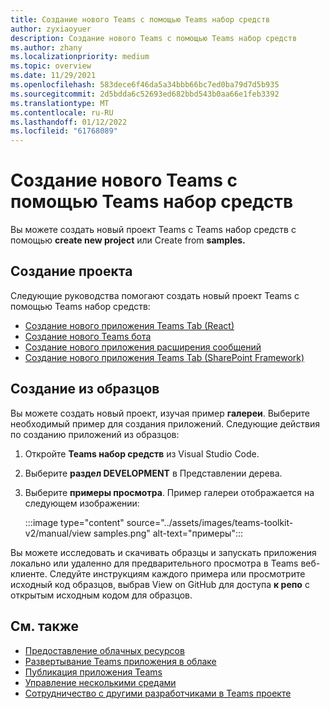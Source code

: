 ```yaml
---
title: Создание нового Teams с помощью Teams набор средств
author: zyxiaoyuer
description: Создание нового Teams с помощью Teams набор средств
ms.author: zhany
ms.localizationpriority: medium
ms.topic: overview
ms.date: 11/29/2021
ms.openlocfilehash: 583dece6f46da5a34bbb66bc7ed0ba79d7d5b935
ms.sourcegitcommit: 2d5bdda6c52693ed682bbd543b0aa66e1feb3392
ms.translationtype: MT
ms.contentlocale: ru-RU
ms.lasthandoff: 01/12/2022
ms.locfileid: "61768089"
---
```

# <a name="create-new-teams-project-using-teams-toolkit"></a>Создание нового Teams с помощью Teams набор средств

Вы можете создать новый проект Teams с Teams набор средств с помощью **create new project** или Create from **samples.**

## <a name="create-new-project"></a>Создание проекта

Следующие руководства помогают создать новый проект Teams с помощью Teams набор средств:

- [Создание нового приложения Teams Tab (React)](/microsoftteams/platform/sbs-gs-javascript?tabs=vscode%2Cvsc%2Cviscode%2Cvcode&tutorial-step=2)
- [Создание нового Teams бота](/microsoftteams/platform/sbs-gs-spfx?tabs=vscode%2Cviscode&branch)
- [Создание нового приложения расширения сообщений](/microsoftteams/platform/sbs-gs-javascript?tabs=vscode%2Cvsc%2Cviscode%2Cvcode&tutorial-step=6&branch)
- [Создание нового приложения Teams Tab (SharePoint Framework)](/microsoftteams/platform/sbs-gs-spfx?tabs=vscode%2Cviscode&branch)

## <a name="create-from-samples"></a>Создание из образцов

 Вы можете создать новый проект, изучая пример **галереи**. Выберите необходимый пример для создания приложений. Следующие действия по созданию приложений из образцов:

 1. Откройте **Teams набор средств** из Visual Studio Code.
 1. Выберите **раздел DEVELOPMENT** в Представлении дерева.
 1. Выберите **примеры просмотра**. Пример галереи отображается на следующем изображении:
   
    :::image type="content" source="../assets/images/teams-toolkit-v2/manual/view samples.png" alt-text="примеры":::

Вы можете исследовать и скачивать образцы и запускать приложения локально или удаленно для предварительного просмотра в Teams веб-клиенте. Следуйте инструкциям каждого примера или просмотрите исходный код образцов, выбрав View on GitHub для доступа **к репо** с открытым исходным кодом для образцов.

## <a name="see-also"></a>См. также

* [Предоставление облачных ресурсов](provision.md)
* [Развертывание Teams приложения в облаке](deploy.md)
* [Публикация приложения Teams](TeamsFx-collaboration.md)
* [Управление несколькими средами](TeamsFx-multi-env.md)
* [Сотрудничество с другими разработчиками в Teams проекте](TeamsFx-collaboration.md)
